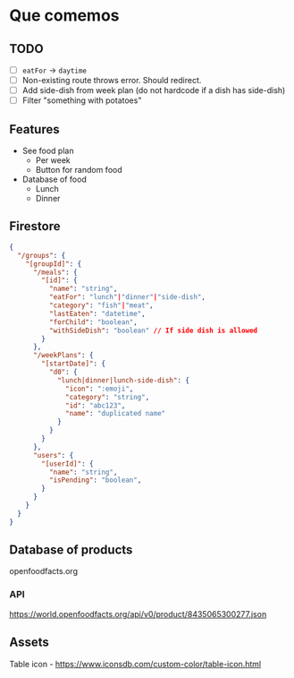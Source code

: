 # Que comemos

## TODO

- [ ] `eatFor` -> `daytime`
- [ ] Non-existing route throws error. Should redirect.
- [ ] Add side-dish from week plan (do not hardcode if a dish has side-dish)
- [ ] Filter "something with potatoes"

## Features

- See food plan
  - Per week
  - Button for random food
- Database of food
  - Lunch
  - Dinner

## Firestore

```json
{
  "/groups": {
    "[groupId]": {
      "/meals": {
        "[id]": {
          "name": "string",
          "eatFor": "lunch"|"dinner"|"side-dish",
          "category": "fish"|"meat",
          "lastEaten": "datetime",
          "forChild": "boolean",
          "withSideDish": "boolean" // If side dish is allowed
        }
      },
      "/weekPlans": {
        "[startDate]": {
          "d0": {
            "lunch|dinner|lunch-side-dish": {
              "icon": ":emoji",
              "category": "string",
              "id": "abc123",
              "name": "duplicated name"
            }
          }
        }
      },
      "users": {
        "[userId]": {
          "name": "string",
          "isPending": "boolean",
        }
      }
    }
  }
}
```

## Database of products

openfoodfacts.org

### API

https://world.openfoodfacts.org/api/v0/product/8435065300277.json

## Assets

Table icon - https://www.iconsdb.com/custom-color/table-icon.html
